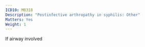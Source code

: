 ```yaml
---
ICD10: M0318
Description: "Postinfective arthropathy in syphilis: Other"
Matters: Yes
Weight: 1
---
```

If airway involved
